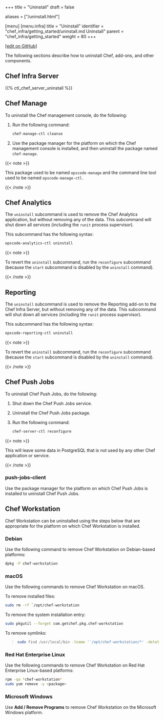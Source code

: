 +++
title = "Uninstall"
draft = false

aliases = ["/uninstall.html"]

[menu]
  [menu.infra]
    title = "Uninstall"
    identifier = "chef_infra/getting_started/uninstall.md Uninstall"
    parent = "chef_infra/getting_started"
    weight = 80
+++

[\[edit on GitHub\]](https://github.com/chef/chef-web-docs/blob/master/content/uninstall.md)

The following sections describe how to uninstall Chef, add-ons, and
other components.

## Chef Infra Server

{{% ctl_chef_server_uninstall %}}

## Chef Manage

To uninstall the Chef management console, do the following:

1. Run the following command:

    ``` bash
    chef-manage-ctl cleanse
    ```

2. Use the package manager for the platform on which the Chef
    management console is installed, and then uninstall the package
    named `chef-manage`.

{{< note >}}

This package used to be named `opscode-manage` and the command line tool
used to be named `opscode-manage-ctl`.

{{< /note >}}

## Chef Analytics

The `uninstall` subcommand is used to remove the Chef Analytics
application, but without removing any of the data. This subcommand will
shut down all services (including the `runit` process supervisor).

This subcommand has the following syntax:

``` bash
opscode-analytics-ctl uninstall
```

{{< note >}}

To revert the `uninstall` subcommand, run the `reconfigure` subcommand
(because the `start` subcommand is disabled by the `uninstall` command).

{{< /note >}}

## Reporting

The `uninstall` subcommand is used to remove the Reporting add-on to the
Chef Infra Server, but without removing any of the data. This subcommand
will shut down all services (including the `runit` process supervisor).

This subcommand has the following syntax:

``` bash
opscode-reporting-ctl uninstall
```

{{< note >}}

To revert the `uninstall` subcommand, run the `reconfigure` subcommand
(because the `start` subcommand is disabled by the `uninstall` command).

{{< /note >}}

## Chef Push Jobs

To uninstall Chef Push Jobs, do the following:

1. Shut down the Chef Push Jobs service.

2. Uninstall the Chef Push Jobs package.

3. Run the following command:

    ``` bash
    chef-server-ctl reconfigure
    ```

{{< note >}}

This will leave some data in PostgreSQL that is not used by any other
Chef application or service.

{{< /note >}}

### push-jobs-client

Use the package manager for the platform on which Chef Push Jobs is
installed to uninstall Chef Push Jobs.

## Chef Workstation

Chef Workstation can be uninstalled using the steps below that are
appropriate for the platform on which Chef Workstation is installed.

### Debian

Use the following command to remove Chef Workstation on Debian-based
platforms:

``` bash
dpkg -P chef-workstation
```

### macOS

Use the following commands to remove Chef Workstation on macOS.

To remove installed files:

``` bash
sudo rm -rf `/opt/chef-workstation
```

To remove the system installation entry:

``` bash
sudo pkgutil --forget com.getchef.pkg.chef-workstation
```

To remove symlinks:

> ``` bash
> sudo find /usr/local/bin -lname '`/opt/chef-workstation/*' -delete
> ```

### Red Hat Enterprise Linux

Use the following commands to remove Chef Workstation on Red Hat
Enterprise Linux-based platforms:

``` bash
rpm -qa *chef-workstation*
sudo yum remove -y <package>
```

### Microsoft Windows

Use **Add / Remove Programs** to remove Chef Workstation on the
Microsoft Windows platform.

